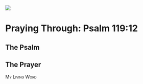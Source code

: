 <img class="intro-right" src="/images/art-paris-psalter.jpg">

<style>
  li {list-style-type: none;}
  p + ul {
    margin-top: -18px;
}
</style>

# Praying Through: Psalm 119:12

## The Psalm

## The Prayer

<div style="font-variant: small-caps;">
My Living Word
</div>
